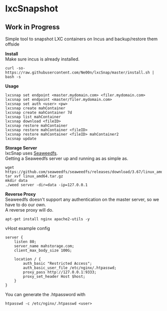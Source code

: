 # lxcSnapshot
## Work in Progress
Simple tool to snapshot LXC containers on Incus and backup/restore them offside

**Install**<br>
Make sure incus is already installed.<br>
```
curl -so- https://raw.githubusercontent.com/Ne00n/lxcSnap/master/install.sh | bash -s
```

**Usage**<br>
```
lxcsnap set endpoint <master.mydomain.com> <filer.mydomain.com>
lxcsnap set endpoint <master/filer.mydomain.com>
lxcsnap set auth <user> <pw>
lxcsnap create mahContainer
lxcsnap create mahContainer 7d
lxcsnap list mahContainer
lxcsnap download <fileID>
lxcsnap restore mahContainer
lxcsnap restore mahContainer <fileID>
lxcsnap restore mahContainer <fileID> mahContainer2
lxcsnap update
```

**Storage Server**<br>
lxcSnap uses [Seaweedfs](https://github.com/seaweedfs/seaweedfs).<br>
Getting a Seaweedfs server up and running as as simple as.<br>
```
wget https://github.com/seaweedfs/seaweedfs/releases/download/3.67/linux_amd64.tar.gz
tar xvf linux_amd64.tar.gz
mkdir data
./weed server -dir=data -ip=127.0.0.1
```

**Reverse Proxy**<br>
Seaweedfs doesn't support any authentication on the master server, so we have to do our own.<br>
A reverse proxy will do.<br>
```
apt-get install nginx apache2-utils -y
```
vHost example config
```
server {
    listen 80;
    server_name mahstorage.com;
    client_max_body_size 100G;

    location / {
        auth_basic "Restricted Access";
        auth_basic_user_file /etc/nginx/.htpasswd;
        proxy_pass http://127.0.0.1:9333;
        proxy_set_header Host $host;
    }
}
```
You can generate the .htpassword with<br>
```
htpasswd -c /etc/nginx/.htpasswd <user>
```